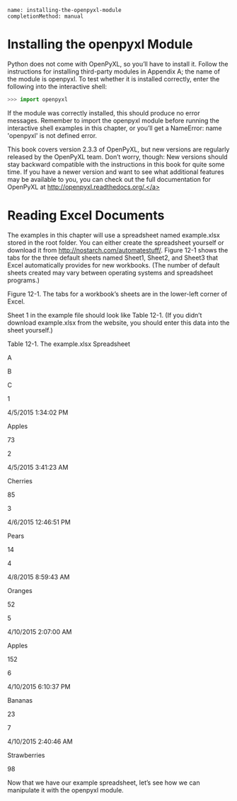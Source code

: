 ```ngMeta
name: installing-the-openpyxl-module
completionMethod: manual
```
# Installing the openpyxl Module
Python does not come with OpenPyXL, so you’ll have to install it. Follow the instructions for installing third-party modules in Appendix A; the name of the module is openpyxl. To test whether it is installed correctly, enter the following into the interactive shell:

```python
>>> import openpyxl
```
If the module was correctly installed, this should produce no error messages. Remember to import the openpyxl module before running the interactive shell examples in this chapter, or you’ll get a NameError: name 'openpyxl' is not defined error.

This book covers version 2.3.3 of OpenPyXL, but new versions are regularly released by the OpenPyXL team. Don’t worry, though: New versions should stay backward compatible with the instructions in this book for quite some time. If you have a newer version and want to see what additional features may be available to you, you can check out the full documentation for OpenPyXL at <span><a href=" http://openpyxl.readthedocs.org/."> http://openpyxl.readthedocs.org/.</a></span>

# Reading Excel Documents
The examples in this chapter will use a spreadsheet named example.xlsx stored in the root folder. You can either create the spreadsheet yourself or download it from <span><a href="http://nostarch.com/automatestuff/">http://nostarch.com/automatestuff/</a></span>. Figure 12-1 shows the tabs for the three default sheets named Sheet1, Sheet2, and Sheet3 that Excel automatically provides for new workbooks. (The number of default sheets created may vary between operating systems and spreadsheet programs.)

<!-- ![image](assets/000024.jpg)
 -->
Figure 12-1. The tabs for a workbook’s sheets are in the lower-left corner of Excel.

Sheet 1 in the example file should look like Table 12-1. (If you didn’t download example.xlsx from the website, you should enter this data into the sheet yourself.)

Table 12-1. The example.xlsx Spreadsheet

 	
A

B

C

1

4/5/2015 1:34:02 PM

Apples

73

2

4/5/2015 3:41:23 AM

Cherries

85

3

4/6/2015 12:46:51 PM

Pears

14

4

4/8/2015 8:59:43 AM

Oranges

52

5

4/10/2015 2:07:00 AM

Apples

152

6

4/10/2015 6:10:37 PM

Bananas

23

7

4/10/2015 2:40:46 AM

Strawberries

98

Now that we have our example spreadsheet, let’s see how we can manipulate it with the openpyxl module.

